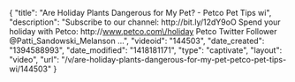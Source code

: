 {
    "title": "Are Holiday Plants Dangerous for My Pet? - Petco Pet Tips wi",
    "description": "Subscribe to our channel: http:\/\/bit.ly\/12dY9oO Spend your holiday with Petco: http:\/\/www.petco.com\/holiday Petco Twitter Follower @Patti_Sandowski_Melanson ...",
    "videoid": "144503",
    "date_created": "1394588993",
    "date_modified": "1418181171",
    "type": "captivate",
    "layout": "video",
    "url": "\/v\/are-holiday-plants-dangerous-for-my-pet-petco-pet-tips-wi\/144503"
}